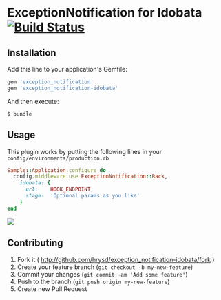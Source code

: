 # ExceptionNotification for Idobata [![Build Status](https://travis-ci.org/hrysd/exception_notification-idobata.png?branch=master)](https://travis-ci.org/hrysd/exception_notification-idobata)

## Installation

Add this line to your application's Gemfile:

```ruby
gem 'exception_notification'
gem 'exception_notification-idobata'
```
And then execute:

```
$ bundle
```

## Usage

This plugin works by putting the following lines in your `config/environments/production.rb`

```ruby
Sample::Application.configure do
  config.middleware.use ExceptionNotification::Rack,
    idobata: {
      url:    HOOK_ENDPOINT,
      stage:  'Optional params as you like'
    }
end
```

![](https://f.cloud.github.com/assets/1663465/2419367/38329928-ab5c-11e3-8137-c9969848e52f.png)

## Contributing

1. Fork it ( http://github.com/hrysd/exception_notification-idobata/fork )
2. Create your feature branch (`git checkout -b my-new-feature`)
3. Commit your changes (`git commit -am 'Add some feature'`)
4. Push to the branch (`git push origin my-new-feature`)
5. Create new Pull Request

